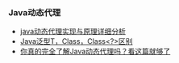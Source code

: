 ### Java动态代理

- [java动态代理实现与原理详细分析](https://www.cnblogs.com/gonjan-blog/p/6685611.html)
- [Java泛型T，Class<T>，Class<?>区别](https://zhuanlan.zhihu.com/p/376942646)
- [你真的完全了解Java动态代理吗？看这篇就够了](https://www.jianshu.com/p/95970b089360)
